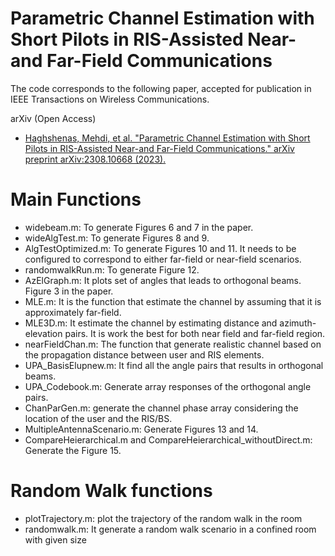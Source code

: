# Parametric Channel Estimation with Short Pilots in RIS-Assisted Near-and Far-Field Communications
The code corresponds to the following paper, accepted for publication in IEEE Transactions on Wireless Communications. 

arXiv (Open Access)
- [Haghshenas, Mehdi, et al. "Parametric Channel Estimation with Short Pilots in RIS-Assisted Near-and Far-Field Communications." arXiv preprint arXiv:2308.10668 (2023).](https://doi.org/10.48550/arXiv.2308.10668)
# Main Functions
- widebeam.m: To generate Figures 6 and 7 in the paper.
- wideAlgTest.m: To generate Figures 8 and 9.
- AlgTestOptimized.m: To generate Figures 10 and 11. It needs  to be configured to correspond to either far-field or near-field scenarios.
- randomwalkRun.m: To generate Figure 12.
- AzElGraph.m: It plots set of angles that leads to orthogonal beams. Figure 3 in the paper. 
- MLE.m: It is the function that estimate the channel by assuming that it is approximately far-field. 
- MLE3D.m: It estimate the channel by estimating distance and azimuth-elevation pairs. It is work the best for both near field and far-field region.
- nearFieldChan.m: The function that generate realistic channel based on the propagation distance between user and RIS elements. 
- UPA_BasisElupnew.m: It find all the angle pairs that results in orthogonal beams.
- UPA_Codebook.m: Generate array responses of the orthogonal angle pairs.
- ChanParGen.m: generate the channel phase array considering the location of the user and the RIS/BS.
- MultipleAntennaScenario.m: Generate Figures 13 and 14.
- CompareHeierarchical.m and CompareHeierarchical_withoutDirect.m: Generate the Figure 15.
  
# Random Walk functions
- plotTrajectory.m: plot the trajectory of the random walk in the room 
- randomwalk.m: It generate a random walk scenario in a confined room with given size 
